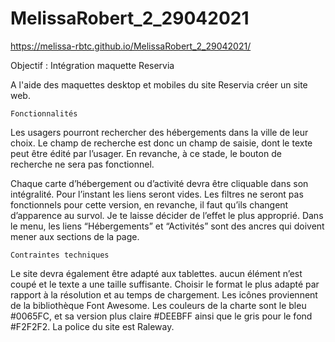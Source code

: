 # MelissaRobert_2_29042021
https://melissa-rbtc.github.io/MelissaRobert_2_29042021/

Objectif : Intégration maquette Reservia

A l'aide des maquettes desktop et mobiles du site Reservia créer un site web. 

    Fonctionnalités

Les usagers pourront rechercher des hébergements dans la ville de leur choix. 
Le champ de recherche est donc un champ de saisie, dont le texte peut être édité par l’usager. 
En revanche, à ce stade, le bouton de recherche ne sera pas fonctionnel.

Chaque carte d’hébergement ou d’activité devra être cliquable dans son intégralité. Pour l’instant les liens seront vides.
Les filtres ne seront pas fonctionnels pour cette version, en revanche, il faut qu’ils changent d’apparence au survol. Je te laisse décider de l’effet le plus approprié.
Dans le menu, les liens “Hébergements” et “Activités” sont des ancres qui doivent mener aux sections de la page.
 

    Contraintes techniques


Le site devra également être adapté aux tablettes. 
aucun élément n’est coupé et le texte a une taille suffisante. 
Choisir le format le plus adapté par rapport à la résolution et au temps de chargement.
Les icônes proviennent de la bibliothèque Font Awesome. 
Les couleurs de la charte sont le bleu #0065FC, et sa version plus claire #DEEBFF ainsi que le gris pour le fond #F2F2F2.
La police du site est Raleway.
